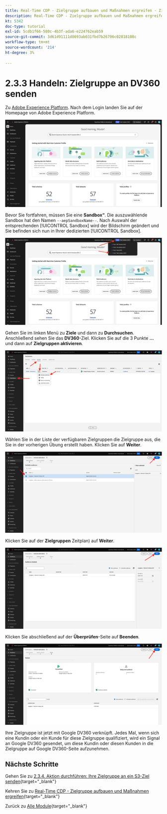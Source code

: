 ```yaml
---
title: Real-Time CDP - Zielgruppe aufbauen und Maßnahmen ergreifen - Zielgruppe an DV360 senden
description: Real-Time CDP - Zielgruppe aufbauen und Maßnahmen ergreifen - Zielgruppe an DV360 senden
kt: 5342
doc-type: tutorial
exl-id: 5cdb1f66-580c-4b3f-ada6-e224762eab59
source-git-commit: 3d61d91111d8693ab031fbd7b26706c02818108c
workflow-type: tm+mt
source-wordcount: '214'
ht-degree: 3%

---
```


# 2.3.3 Handeln: Zielgruppe an DV360 senden

Zu [Adobe Experience Platform](https://experience.adobe.com/platform). Nach dem Login landen Sie auf der Homepage von Adobe Experience Platform.

![Datenaufnahme](./../../../../modules/delivery-activation/datacollection/dc1.2/images/home.png)

Bevor Sie fortfahren, müssen Sie eine **Sandbox“**. Die auszuwählende Sandbox hat den Namen ``--aepSandboxName--``. Nach Auswahl der entsprechenden [!UICONTROL Sandbox] wird der Bildschirm geändert und Sie befinden sich nun in Ihrer dedizierten [!UICONTROL Sandbox].

![Datenaufnahme](./../../../../modules/delivery-activation/datacollection/dc1.2/images/sb1.png)

Gehen Sie im linken Menü zu **Ziele** und dann zu **Durchsuchen**. Anschließend sehen Sie das **DV360**-Ziel. Klicken Sie auf die 3 Punkte **…** und dann auf **Zielgruppen aktivieren**.

![RTCDP](./images/rtcdpmenudest.png)

Wählen Sie in der Liste der verfügbaren Zielgruppen die Zielgruppe aus, die Sie in der vorherigen Übung erstellt haben. Klicken Sie auf **Weiter**.

![RTCDP](./images/rtcdpcreatedest3.png)

Klicken Sie auf der **Zielgruppen** Zeitplan) auf **Weiter**.

![RTCDP](./images/rtcdpcreatedest4.png)

Klicken Sie abschließend auf der **Überprüfen**-Seite auf **Beenden**.

![RTCDP](./images/rtcdpcreatedest5.png)

Ihre Zielgruppe ist jetzt mit Google DV360 verknüpft. Jedes Mal, wenn sich eine Kundin oder ein Kunde für diese Zielgruppe qualifiziert, wird ein Signal an Google DV360 gesendet, um diese Kundin oder diesen Kunden in die Zielgruppe auf Google DV360-Seite aufzunehmen.

## Nächste Schritte

Gehen Sie zu [2.3.4. Aktion durchführen: Ihre Zielgruppe an ein S3-Ziel senden](./ex4.md){target="_blank"}

Kehren Sie zu [Real-Time CDP - Zielgruppe aufbauen und Maßnahmen ergreifen](./real-time-cdp-build-a-segment-take-action.md){target="_blank"}

Zurück zu [Alle Module](./../../../../overview.md){target="_blank"}
